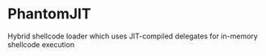 # PhantomJIT
Hybrid shellcode loader which uses JIT-compiled delegates for in-memory shellcode execution
